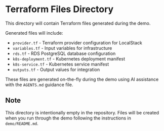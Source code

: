 # Terraform Files Directory

This directory will contain Terraform files generated during the demo.

Generated files will include:
- `provider.tf` - Terraform provider configuration for LocalStack
- `variables.tf` - Input variables for infrastructure
- `rds.tf` - RDS PostgreSQL database configuration
- `k8s-deployment.tf` - Kubernetes deployment manifest
- `k8s-service.tf` - Kubernetes service manifest
- `outputs.tf` - Output values for integration

These files are generated on-the-fly during the demo using AI assistance with the `AGENTS.md` guidance file.

## Note

This directory is intentionally empty in the repository. Files will be created when you run through the demo following the instructions in `demo/README.md`.
